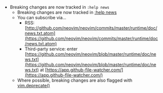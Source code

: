 - Breaking changes are now tracked in `:help news`
  - Breaking changes are now tracked in [:help news](https://neovim.io/doc/user/news.html#news-breaking)
  - You can subscribe via...
    - RSS: [http://github.com/neovim/neovim/commits/master/runtime/doc/news.txt.atom](https://github.com/neovim/neovim/commits/master/runtime/doc/news.txt.atom)
    - Third-party service: enter [https://github.com/neovim/neovim/blob/master/runtime/doc/news.txt](https://github.com/neovim/neovim/blob/master/runtime/doc/news.txt) at [https://app.github-file-watcher.com/](https://app.github-file-watcher.com/)
  -  Where possible, breaking changes are also flagged with [vim.deprecate()](https://neovim.io/doc/user/lua.html#vim.deprecate())
